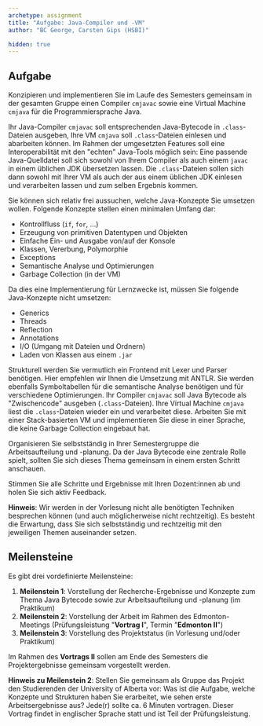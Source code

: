 ```yaml
---
archetype: assignment
title: "Aufgabe: Java-Compiler und -VM"
author: "BC George, Carsten Gips (HSBI)"

hidden: true
---
```



## Aufgabe

Konzipieren und implementieren Sie im Laufe des Semesters gemeinsam in der gesamten Gruppe einen Compiler `cmjavac` sowie eine Virtual Machine `cmjava` für die Programmiersprache Java.

Ihr Java-Compiler `cmjavac` soll entsprechenden Java-Bytecode in `.class`-Dateien ausgeben, Ihre VM `cmjava` soll `.class`-Dateien einlesen und abarbeiten können. Im Rahmen der umgesetzten Features soll eine Interoperabilität mit den "echten" Java-Tools möglich sein: Eine passende Java-Quelldatei soll sich sowohl von Ihrem Compiler als auch einem `javac` in einem üblichen JDK übersetzen lassen. Die `.class`-Dateien sollen sich dann sowohl mit Ihrer VM als auch der aus einem üblichen JDK einlesen und verarbeiten lassen und zum selben Ergebnis kommen.

Sie können sich relativ frei aussuchen, welche Java-Konzepte Sie umsetzen wollen. Folgende Konzepte stellen einen minimalen Umfang dar:

-   Kontrollfluss (`if`, `for`, ...)
-   Erzeugung von primitiven Datentypen und Objekten
-   Einfache Ein- und Ausgabe von/auf der Konsole
-   Klassen, Vererbung, Polymorphie
-   Exceptions
-   Semantische Analyse und Optimierungen
-   Garbage Collection (in der VM)

Da dies eine Implementierung für Lernzwecke ist, müssen Sie folgende Java-Konzepte nicht umsetzen:

-   Generics
-   Threads
-   Reflection
-   Annotations
-   I/O (Umgang mit Dateien und Ordnern)
-   Laden von Klassen aus einem `.jar`

Strukturell werden Sie vermutlich ein Frontend mit Lexer und Parser benötigen. Hier empfehlen wir Ihnen die Umsetzung mit ANTLR. Sie werden ebenfalls Symboltabellen für die semantische Analyse benötigen und für verschiedene Optimierungen. Ihr Compiler `cmjavac` soll Java Bytecode als "Zwischencode" ausgeben (`.class`-Dateien). Ihre Virtual Machine `cmjava` liest die `.class`-Dateien wieder ein und verarbeitet diese. Arbeiten Sie mit einer Stack-basierten VM und implementieren Sie diese in einer Sprache, die keine Garbage Collection eingebaut hat.

Organisieren Sie selbstständig in Ihrer Semestergruppe die Arbeitsaufteilung und -planung. Da der Java Bytecode eine zentrale Rolle spielt, sollten Sie sich dieses Thema gemeinsam in einem ersten Schritt anschauen.

Stimmen Sie alle Schritte und Ergebnisse mit Ihren Dozent:innen ab und holen Sie sich aktiv Feedback.

**Hinweis**: Wir werden in der Vorlesung nicht alle benötigten Techniken besprechen können (und auch möglicherweise nicht rechtzeitig). Es besteht die Erwartung, dass Sie sich selbstständig und rechtzeitig mit den jeweiligen Themen auseinander setzen.


## Meilensteine

Es gibt drei vordefinierte Meilensteine:

1.  **Meilenstein 1**: Vorstellung der Recherche-Ergebnisse und Konzepte zum Thema Java Bytecode sowie zur Arbeitsaufteilung und -planung (im Praktikum)
2.  **Meilenstein 2**: Vorstellung der Arbeit im Rahmen des Edmonton-Meetings (Prüfungsleistung "**Vortrag I**", Termin "**Edmonton II**")
3.  **Meilenstein 3**: Vorstellung des Projektstatus (in Vorlesung und/oder Praktikum)

Im Rahmen des **Vortrags II** sollen am Ende des Semesters die Projektergebnisse gemeinsam vorgestellt werden.

**Hinweis zu Meilenstein 2**:
Stellen Sie gemeinsam als Gruppe das Projekt den Studierenden der University of Alberta vor: Was ist die Aufgabe, welche Konzepte und Strukturen haben Sie erarbeitet, wie sehen erste Arbeitsergebnisse aus? Jede(r) sollte ca. 6 Minuten vortragen. Dieser Vortrag findet in englischer Sprache statt und ist Teil der Prüfungsleistung.
